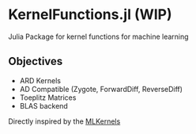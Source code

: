 # KernelFunctions.jl (WIP)
Julia Package for kernel functions for machine learning

## Objectives
- ARD Kernels
- AD Compatible (Zygote, ForwardDiff, ReverseDiff)
- Toeplitz Matrices
- BLAS backend



Directly inspired by the [MLKernels](https://github.com/trthatcher/MLKernels.jl)

